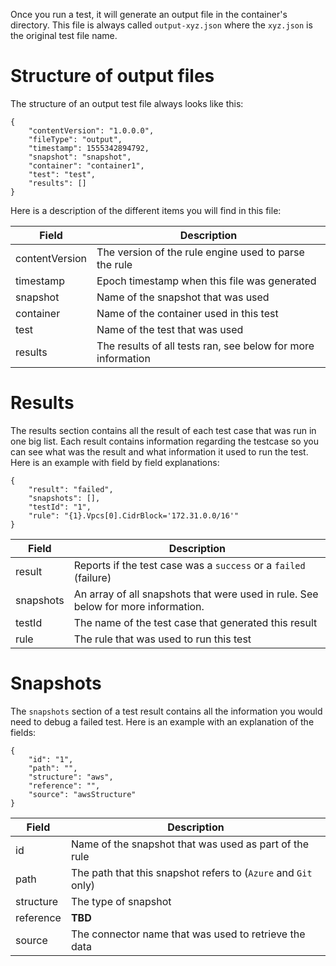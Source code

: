 Once you run a test, it will generate an output file in the container's directory. This file is always called `output-xyz.json` where the `xyz.json` is the original test file name.

# Structure of output files

The structure of an output test file always looks like this:

    {
        "contentVersion": "1.0.0.0",
        "fileType": "output",
        "timestamp": 1555342894792,
        "snapshot": "snapshot",
        "container": "container1",
        "test": "test",
        "results": []
    }

Here is a description of the different items you will find in this file:

| Field | Description |
|-----|-------------------|
| contentVersion | The version of the rule engine used to parse the rule |
| timestamp | Epoch timestamp when this file was generated |
| snapshot | Name of the snapshot that was used |
| container | Name of the container used in this test |
| test | Name of the test that was used |
| results | The results of all tests ran, see below for more information |

# Results

The results section contains all the result of each test case that was run in one big list. Each result contains information regarding the testcase so you can see what was the result and what information it used to run the test. Here is an example with field by field explanations:

    {
        "result": "failed",
        "snapshots": [],
        "testId": "1",
        "rule": "{1}.Vpcs[0].CidrBlock='172.31.0.0/16'"
    }

| Field | Description |
|-----|-------------------|
| result | Reports if the test case was a `success` or a `failed` (failure) |
| snapshots | An array of all snapshots that were used in rule. See below for more information. |
| testId | The name of the test case that generated this result |
| rule | The rule that was used to run this test |

# Snapshots

The `snapshots` section of a test result contains all the information you would need to debug a failed test. Here is an example with an explanation of the fields:

    {
        "id": "1",
        "path": "",
        "structure": "aws",
        "reference": "",
        "source": "awsStructure"
    }

| Field | Description |
|-----|-------------------|
| id | Name of the snapshot that was used as part of the rule |
| path | The path that this snapshot refers to (`Azure` and `Git` only) |
| structure | The type of snapshot |
| reference | **TBD** |
| source | The connector name that was used to retrieve the data |